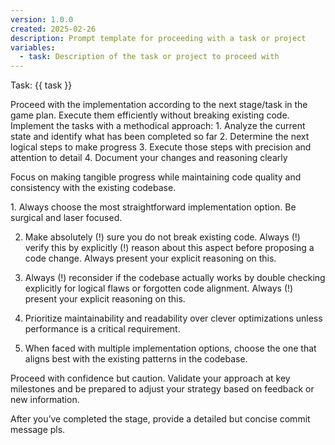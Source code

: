 ```yaml
---
version: 1.0.0
created: 2025-02-26
description: Prompt template for proceeding with a task or project
variables:
  - task: Description of the task or project to proceed with
---
```


Task: {{ task }}

<your-task>
Proceed with the implementation according to the next stage/task in the game
plan. Execute them efficiently without breaking existing code.
</your-task>

<your-agency>
Implement the tasks with a methodical approach:
1. Analyze the current state and identify what has been completed so far
2. Determine the next logical steps to make progress
3. Execute those steps with precision and attention to detail
4. Document your changes and reasoning clearly

Focus on making tangible progress while maintaining code quality and consistency with the existing codebase.
</your-agency>

<your-maxim-of-action>
1. Always choose the most straightforward implementation option. Be surgical and laser focused.

2. Make absolutely (!) sure you do not break existing code. Always (!) verify this by explicitly (!) reason about this aspect before proposing a code change. Always present your explicit reasoning on this.

3. Always (!) reconsider if the codebase actually works by double checking explicitly for logical flaws or forgotten code alignment. Always (!) present your explicit reasoning on this.

4. Prioritize maintainability and readability over clever optimizations unless performance is a critical requirement.

5. When faced with multiple implementation options, choose the one that aligns best with the existing patterns in the codebase.
</your-maxim-of-action>

Proceed with confidence but caution. Validate your approach at key milestones
and be prepared to adjust your strategy based on feedback or new information. 

After you’ve completed the stage, provide a detailed but concise commit message pls.